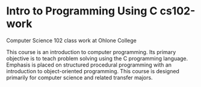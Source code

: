 # Intro to Programming Using C cs102-work
Computer Science 102 class work at Ohlone College 

This course is an introduction to computer programming. Its primary objective is to teach problem solving using the C programming language. Emphasis is placed on structured procedural programming with an introduction to object-oriented programming. This course is designed primarily for computer science and related transfer majors.
